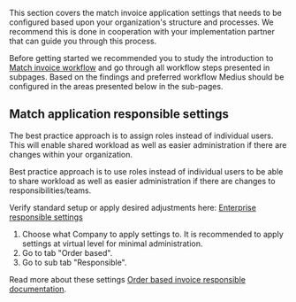 This section covers the match invoice application settings that needs to be configured based upon your organization's structure and processes. 
We recommend this is done in cooperation with your implementation partner that can guide you through this process.

Before getting started we recommended you to study the introduction to [Match invoice workflow](https://success.mediusflow.com/documentation/administration_guide/applications/invoice/workflow/) and go through all workflow steps presented in subpages. 
Based on the findings and preferred workflow Medius should be configured in the areas presented below in the sub-pages.

## Match application responsible settings
The best practice approach is to assign roles instead of individual users. 
This will enable shared workload as well as easier administration if there are changes within your organization.

Best practice approach is to use roles instead of individual users to be able to share workload as well as easier administration if 
there are changes to responsibilities/teams. 

Verify standard setup or apply desired adjustments here: [Enterprise responsible settings](https://cloud.mediusflow.com/$TenantNameQA/#/Administration/Medius.Core.Entities.Company)

1. Choose what Company to apply settings to. It is recommended to apply settings at virtual level for minimal administration.
2. Go to tab "Order based".
3. Go to sub tab "Responsible".

Read more about these settings [Order based invoice responsible documentation](https://success.mediusflow.com/documentation/administration_guide/administration_pages/company/order_based/#responsible).
